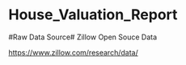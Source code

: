 # House_Valuation_Report
#Raw Data Source# 
Zillow Open Souce Data

https://www.zillow.com/research/data/
